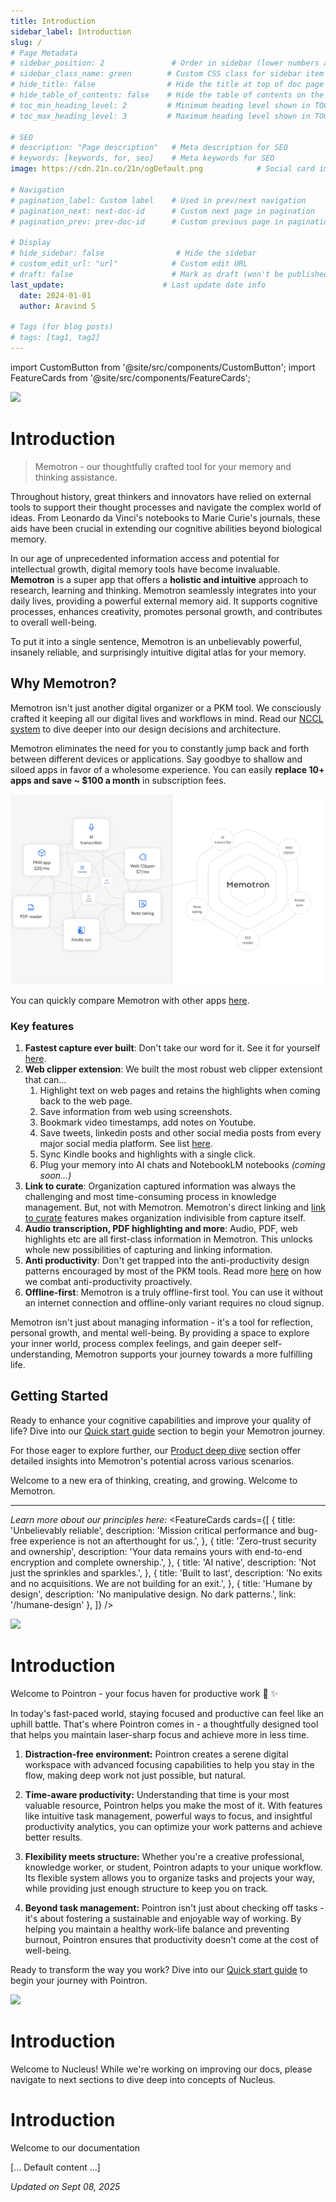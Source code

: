```yaml
---
title: Introduction
sidebar_label: Introduction
slug: /
# Page Metadata
# sidebar_position: 2               # Order in sidebar (lower numbers appear first)
# sidebar_class_name: green        # Custom CSS class for sidebar item
# hide_title: false                # Hide the title at top of doc page
# hide_table_of_contents: false    # Hide the table of contents on the right
# toc_min_heading_level: 2         # Minimum heading level shown in TOC
# toc_max_heading_level: 3         # Maximum heading level shown in TOC

# SEO
# description: "Page description"   # Meta description for SEO
# keywords: [keywords, for, seo]    # Meta keywords for SEO
image: https://cdn.21n.co/21n/ogDefault.png            # Social card images

# Navigation
# pagination_label: Custom label    # Used in prev/next navigation
# pagination_next: next-doc-id      # Custom next page in pagination
# pagination_prev: prev-doc-id      # Custom previous page in pagination

# Display
# hide_sidebar: false                # Hide the sidebar
# custom_edit_url: "url"            # Custom edit URL
# draft: false                      # Mark as draft (won't be published)
last_update:                      # Last update date info
  date: 2024-01-01
  author: Aravind S

# Tags (for blog posts)
# tags: [tag1, tag2]
---
```


import CustomButton from '@site/src/components/CustomButton';
import FeatureCards from '@site/src/components/FeatureCards';

<!--MEMOTRON_START-->

![](https://cdn.21n.co/memotron/ogImage.png)
# Introduction
> Memotron - our thoughtfully crafted tool for your memory and thinking assistance.

Throughout history, great thinkers and innovators have relied on external tools to support their thought processes and navigate the complex world of ideas. From Leonardo da Vinci's notebooks to Marie Curie's journals, these aids have been crucial in extending our cognitive abilities beyond biological memory.

In our age of unprecedented information access and potential for intellectual growth, digital memory tools have become invaluable. **Memotron** is a super app that offers a **holistic and intuitive** approach to research, learning and thinking. Memotron seamlessly integrates into your daily lives, providing a powerful external memory aid. It supports cognitive processes, enhances creativity, promotes personal growth, and contributes to overall well-being.

To put it into a single sentence, Memotron is an unbelievably powerful, insanely reliable, and surprisingly intuitive digital atlas for your memory.

## Why Memotron?

Memotron isn't just another digital organizer or a PKM tool. We consciously crafted it keeping all our digital lives and workflows in mind. Read our [NCCL system](/memotron/core) to dive deeper into our design decisions and architecture.

Memotron eliminates the need for you to constantly jump back and forth between different devices or applications. Say goodbye to shallow and siloed apps in favor of a wholesome experience. You can easily **replace 10+ apps and save ~ $100 a month** in subscription fees.

![alt image](../src/images/memotron-docs/wholesome-mirror-3.png)

You can quickly compare Memotron with other apps [here](https://memotron.app/compare).


### Key features

1. **Fastest capture ever built**: Don't take our word for it. See it for yourself [here](https://www.youtube.com/watch?v=7KHEG8QSv6w).
2. **Web clipper extension**: We built the most robust web clipper extensiont that can...
   1. Highlight text on web pages and retains the highlights when coming back to the web page.
   2. Save information from web using screenshots.
   3. Bookmark video timestamps, add notes on Youtube.
   4. Save tweets, linkedin posts and other social media posts from every major social media platform. See list [here](memotron/web-clipper/social-clipping).
   5. Sync Kindle books and highlights with a single click.
   6. Plug your memory into AI chats and NotebookLM notebooks _(coming soon...)_
3. **Link to curate**: Organization captured information was always the challenging and most time-consuming process in knowledge management. But, not with Memotron. Memotron's direct linking and [link to curate](memotron/core#link-to-curate) features makes organization indivisible from capture itself.
4. **Audio transcription, PDF highlighting and more**: Audio, PDF, web highlights etc are all first-class information in Memotron. This unlocks whole new possibilities of capturing and linking information.
5. **Anti productivity**: Don't get trapped into the anti-productivity design patterns encouraged by most of the PKM tools. Read more [here](memotron/anti-productivity) on how we combat anti-productivity proactively.
6. **Offline-first**: Memotron is a truly offline-first tool. You can use it without an internet connection and offline-only variant requires no cloud signup.

Memotron isn't just about managing information - it's a tool for reflection, personal growth, and mental well-being. By providing a space to explore your inner world, process complex feelings, and gain deeper self-understanding, Memotron supports your journey towards a more fulfilling life.

## Getting Started

Ready to enhance your cognitive capabilities and improve your quality of life? Dive into our [Quick start guide](/memotron/quickstart) section to begin your Memotron journey.

For those eager to explore further, our [Product deep dive](/memotron/core) section offer detailed insights into Memotron's potential across various scenarios.

Welcome to a new era of thinking, creating, and growing. Welcome to Memotron.

---
_Learn more about our principles here:_
<FeatureCards cards={[
  {
    title: 'Unbelievably reliable',
    description: 'Mission critical performance and bug-free experience is not an afterthought for us.',
  },
  {
    title: 'Zero-trust security and ownership',
    description: 'Your data remains yours with end-to-end encryption and complete ownership.',
  },
  {
    title: 'AI native',
    description: 'Not just the sprinkles and sparkles.',
  },
  {
    title: 'Built to last',
    description: 'No exits and no acquisitions. We are not building for an exit.',
  },
  {
    title: 'Humane by design',
    description: 'No manipulative design. No dark patterns.',
    link: '/humane-design'
  },
]} />


<!--MEMOTRON_END-->


<!--POINTRON_START-->
![](https://cdn.21n.co/pointron/ogImage.png)
# Introduction

Welcome to Pointron - your focus haven for productive work 🎯 ✨

In today's fast-paced world, staying focused and productive can feel like an uphill battle. That's where Pointron comes in - a thoughtfully designed tool that helps you maintain laser-sharp focus and achieve more in less time.

1. **Distraction-free environment:** Pointron creates a serene digital workspace with advanced focusing capabilities to help you stay in the flow, making deep work not just possible, but natural.

2. **Time-aware productivity:** Understanding that time is your most valuable resource, Pointron helps you make the most of it. With features like intuitive task management, powerful ways to focus, and insightful productivity analytics, you can optimize your work patterns and achieve better results.

3. **Flexibility meets structure:** Whether you're a creative professional, knowledge worker, or student, Pointron adapts to your unique workflow. Its flexible system allows you to organize tasks and projects your way, while providing just enough structure to keep you on track.

4. **Beyond task management:** Pointron isn't just about checking off tasks - it's about fostering a sustainable and enjoyable way of working. By helping you maintain a healthy work-life balance and preventing burnout, Pointron ensures that productivity doesn't come at the cost of well-being.


Ready to transform the way you work? Dive into our [Quick start guide](/pointron/quickstart) to begin your journey with Pointron.
<!--POINTRON_END-->

<!--NUCLEUS_START-->
![](https://cdn.21n.co/nucleus/screensBanner.png)
# Introduction

Welcome to Nucleus! While we're working on improving our docs, please navigate to next sections to dive deep into concepts of Nucleus.

<!--NUCLEUS_END-->

<!--DEFAULT_START-->
# Introduction

Welcome to our documentation

[... Default content ...]
<!--DEFAULT_END-->


*Updated on Sept 08, 2025*
